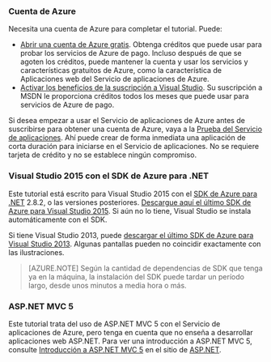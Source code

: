 ### Cuenta de Azure

Necesita una cuenta de Azure para completar el tutorial. Puede:

* [Abrir una cuenta de Azure gratis](/pricing/free-trial/?WT.mc_id=A261C142F). Obtenga créditos que puede usar para probar los servicios de Azure de pago. Incluso después de que se agoten los créditos, puede mantener la cuenta y usar los servicios y características gratuitos de Azure, como la característica de Aplicaciones web del Servicio de aplicaciones de Azure.
* [Activar los beneficios de la suscripción a Visual Studio](/pricing/member-offers/msdn-benefits-details/?WT.mc_id=A261C142F). Su suscripción a MSDN le proporciona créditos todos los meses que puede usar para servicios de Azure de pago.

Si desea empezar a usar el Servicio de aplicaciones de Azure antes de suscribirse para obtener una cuenta de Azure, vaya a la [Prueba del Servicio de aplicaciones](http://go.microsoft.com/fwlink/?LinkId=523751). Ahí puede crear de forma inmediata una aplicación de corta duración para iniciarse en el Servicio de aplicaciones. No se requiere tarjeta de crédito y no se establece ningún compromiso.

### <a name="setupdevenv"></a>Visual Studio 2015 con el SDK de Azure para .NET

Este tutorial está escrito para Visual Studio 2015 con el [SDK de Azure para .NET](../articles/dotnet-sdk.md) 2.8.2, o las versiones posteriores. [Descargue aquí el último SDK de Azure para Visual Studio 2015](http://go.microsoft.com/fwlink/?linkid=518003). Si aún no lo tiene, Visual Studio se instala automáticamente con el SDK.

Si tiene Visual Studio 2013, puede [descargar el último SDK de Azure para Visual Studio 2013](http://go.microsoft.com/fwlink/?LinkID=324322). Algunas pantallas pueden no coincidir exactamente con las ilustraciones.

>[AZURE.NOTE] Según la cantidad de dependencias de SDK que tenga ya en la máquina, la instalación del SDK puede tardar un período largo, desde unos minutos a media hora o más.

### ASP.NET MVC 5

Este tutorial trata del uso de ASP.NET MVC 5 con el Servicio de aplicaciones de Azure, pero tenga en cuenta que no enseña a desarrollar aplicaciones web ASP.NET. Para ver una introducción a ASP.NET MVC 5, consulte [Introducción a ASP.NET MVC 5](http://www.asp.net/mvc/overview/getting-started/introduction/getting-started) en el sitio de [ASP.NET](http://asp.net/).

<!---HONumber=AcomDC_0309_2016-->